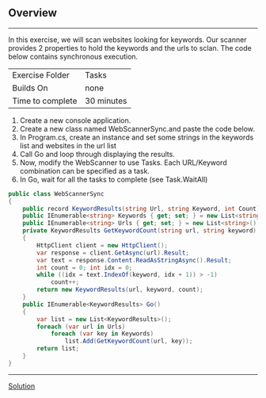 ## Overview
---
In this exercise, we will scan websites looking for keywords.  Our scanner provides 2 properties to hold the keywords and the urls to sclan.
The code below contains synchronous execution.

| | |
| --------- | --------------------------- |
| Exercise Folder | Tasks |
| Builds On | none |
| Time to complete | 30 minutes


1. Create a new console application.
1. Create a new class named WebScannerSync.and paste the code below.
1. In Program.cs, create an instance and set some strings in the keywords list and websites in the url list
1. Call Go and loop through displaying the results.
1. Now, modify the WebScanner to use Tasks.  Each URL/Keyword combination can be specified as a task. 
1. In Go, wait for all the tasks to complete  (see Task.WaitAll)

```C#
public class WebScannerSync
{
    public record KeywordResults(string Url, string Keyword, int Count);
    public IEnumerable<string> Keywords { get; set; } = new List<string>();
    public IEnumerable<string> Urls { get; set; } = new List<string>();
    private KeywordResults GetKeywordCount(string url, string keyword)
    {
        HttpClient client = new HttpClient();
        var response = client.GetAsync(url).Result;
        var text = response.Content.ReadAsStringAsync().Result;
        int count = 0; int idx = 0;
        while ((idx = text.IndexOf(keyword, idx + 1)) > -1)
            count++;
        return new KeywordResults(url, keyword, count);
    }
    public IEnumerable<KeywordResults> Go()
    {
        var list = new List<KeywordResults>();
        foreach (var url in Urls)
            foreach (var key in Keywords)
                list.Add(GetKeywordCount(url, key));
        return list;
    }
}
```

---

[Solution](https://github.com/chuckmccullough85/ASP.Net8-Course-20486/tree/main/solutions/Tasks)
